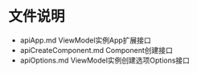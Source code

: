 # 文件说明
- apiApp.md                 ViewModel实例App扩展接口
- apiCreateComponent.md     Component创建接口
- apiOptions.md             ViewModel实例创建选项Options接口
